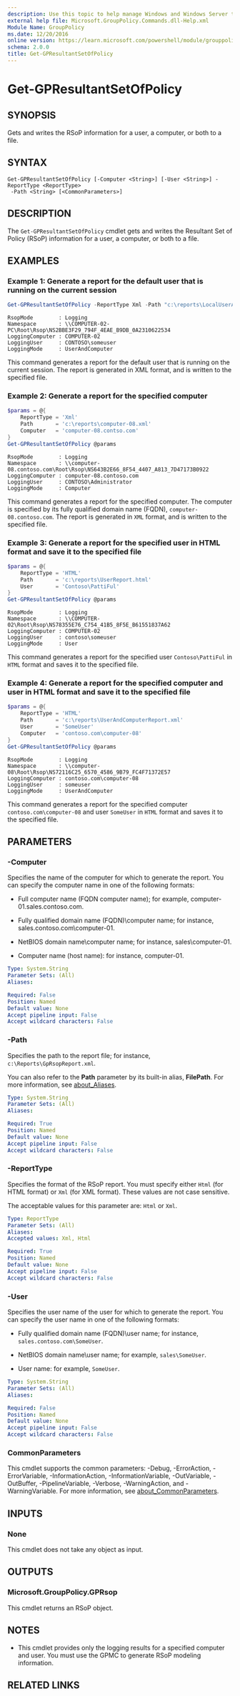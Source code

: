 ```yaml
---
description: Use this topic to help manage Windows and Windows Server technologies with Windows PowerShell.
external help file: Microsoft.GroupPolicy.Commands.dll-Help.xml
Module Name: GroupPolicy
ms.date: 12/20/2016
online version: https://learn.microsoft.com/powershell/module/grouppolicy/get-gpresultantsetofpolicy?view=windowsserver2025-ps&wt.mc_id=ps-gethelp
schema: 2.0.0
title: Get-GPResultantSetOfPolicy
---
```


# Get-GPResultantSetOfPolicy

## SYNOPSIS

Gets and writes the RSoP information for a user, a computer, or both to a file.

## SYNTAX

```
Get-GPResultantSetOfPolicy [-Computer <String>] [-User <String>] -ReportType <ReportType>
 -Path <String> [<CommonParameters>]
```

## DESCRIPTION

The `Get-GPResultantSetOfPolicy` cmdlet gets and writes the Resultant Set of Policy (RSoP)
information for a user, a computer, or both to a file.

## EXAMPLES

### Example 1: Generate a report for the default user that is running on the current session

```powershell
Get-GPResultantSetOfPolicy -ReportType Xml -Path "c:\reports\LocalUserAndComputerReport.xml"
```

```Output
RsopMode        : Logging
Namespace       : \\COMPUTER-02-PC\Root\Rsop\NS2BBE3F29_794F_4EAE_B9DB_0A2310622534
LoggingComputer : COMPUTER-02
LoggingUser     : CONTOSO\someuser
LoggingMode     : UserAndComputer
```

This command generates a report for the default user that is running on the current session. The
report is generated in XML format, and is written to the specified file.

### Example 2: Generate a report for the specified computer

```powershell
$params = @{
    ReportType = 'Xml'
    Path       = 'c:\reports\computer-08.xml'
    Computer   = 'computer-08.contso.com'
}
Get-GPResultantSetOfPolicy @params
```

```Output
RsopMode        : Logging
Namespace       : \\computer-08.contoso.com\Root\Rsop\NS643B2E66_8F54_4407_A813_7D47173B0922
LoggingComputer : computer-08.contoso.com
LoggingUser     : CONTOSO\Administrator
LoggingMode     : Computer
```

This command generates a report for the specified computer. The computer is specified by its fully
qualified domain name (FQDN), `computer-08.contoso.com`. The report is generated in `XML` format,
and is written to the specified file.

### Example 3: Generate a report for the specified user in HTML format and save it to the specified file

```powershell
$params = @{
    ReportType = 'HTML'
    Path       = 'c:\reports\UserReport.html'
    User       = 'Contoso\PattiFul'
}
Get-GPResultantSetOfPolicy @params
```

```Output
RsopMode        : Logging
Namespace       : \\COMPUTER-02\Root\Rsop\NS78355E76_C754_41B5_8F5E_B61551837A62
LoggingComputer : COMPUTER-02
LoggingUser     : contoso\someuser
LoggingMode     : User
```

This command generates a report for the specified user `Contoso\PattiFul` in `HTML` format and saves
it to the specified file.

### Example 4: Generate a report for the specified computer and user in HTML format and save it to the specified file

```powershell
$params = @{
    ReportType = 'HTML'
    Path       = 'c:\reports\UserAndComputerReport.xml'
    User       = 'SomeUser'
    Computer   = 'contoso.com\computer-08'
}
Get-GPResultantSetOfPolicy @params
```

```Output
RsopMode        : Logging
Namespace       : \\computer-08\Root\Rsop\NS72116C25_6570_4586_9B79_FC4F71372E57
LoggingComputer : contoso.com\computer-08
LoggingUser     : someuser
LoggingMode     : UserAndComputer
```

This command generates a report for the specified computer `contoso.com\computer-08` and user
`SomeUser` in `HTML` format and saves it to the specified file.

## PARAMETERS

### -Computer

Specifies the name of the computer for which to generate the report. You can specify the computer
name in one of the following formats:

- Full computer name (FQDN computer name); for example, computer-01.sales.contoso.com.

- Fully qualified domain name (FQDN)\computer name; for instance, sales.contoso.com\computer-01.

- NetBIOS domain name\computer name; for instance, sales\computer-01.

- Computer name (host name): for instance, computer-01.

```yaml
Type: System.String
Parameter Sets: (All)
Aliases:

Required: False
Position: Named
Default value: None
Accept pipeline input: False
Accept wildcard characters: False
```

### -Path

Specifies the path to the report file; for instance, `c:\Reports\GpRsopReport.xml`.

You can also refer to the **Path** parameter by its built-in alias, **FilePath**. For more information,
see [about_Aliases](/powershell/module/microsoft.powershell.core/about/about_aliases).

```yaml
Type: System.String
Parameter Sets: (All)
Aliases:

Required: True
Position: Named
Default value: None
Accept pipeline input: False
Accept wildcard characters: False
```

### -ReportType

Specifies the format of the RSoP report. You must specify either `Html` (for HTML format) or `Xml`
(for XML format). These values are not case sensitive.

The acceptable values for this parameter are: `Html` or `Xml`.

```yaml
Type: ReportType
Parameter Sets: (All)
Aliases:
Accepted values: Xml, Html

Required: True
Position: Named
Default value: None
Accept pipeline input: False
Accept wildcard characters: False
```

### -User

Specifies the user name of the user for which to generate the report. You can specify the user name
in one of the following formats:

- Fully qualified domain name (FQDN)\user name; for instance, `sales.contoso.com\SomeUser`.

- NetBIOS domain name\user name; for example, `sales\SomeUser`.

- User name: for example, `SomeUser`.

```yaml
Type: System.String
Parameter Sets: (All)
Aliases:

Required: False
Position: Named
Default value: None
Accept pipeline input: False
Accept wildcard characters: False
```

### CommonParameters

This cmdlet supports the common parameters: -Debug, -ErrorAction, -ErrorVariable,
-InformationAction, -InformationVariable, -OutVariable, -OutBuffer, -PipelineVariable, -Verbose,
-WarningAction, and -WarningVariable. For more information, see
[about_CommonParameters](https://go.microsoft.com/fwlink/?LinkID=113216).

## INPUTS

### None

This cmdlet does not take any object as input.

## OUTPUTS

### Microsoft.GroupPolicy.GPRsop

This cmdlet returns an RSoP object.

## NOTES

* This cmdlet provides only the logging results for a specified computer and user. You must use the
  GPMC to generate RSoP modeling information.

## RELATED LINKS

